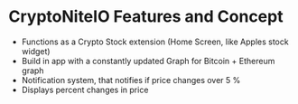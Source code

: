# CryptoNiteIO Features and Concept 

- Functions as a Crypto Stock extension (Home Screen, like Apples stock widget)
- Build in app with a constantly updated Graph for Bitcoin + Ethereum graph 
- Notification system, that notifies if price changes over 5 % 
- Displays percent changes in price
